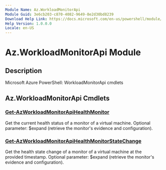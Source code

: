 ```yaml
---
Module Name: Az.WorkloadMonitorApi
Module Guid: 3e6cb203-c870-4082-9649-8e2d30bd8239
Download Help Link: https://docs.microsoft.com/en-us/powershell/module/az.workloadmonitorapi
Help Version: 1.0.0.0
Locale: en-US
---
```


# Az.WorkloadMonitorApi Module
## Description
Microsoft Azure PowerShell: WorkloadMonitorApi cmdlets

## Az.WorkloadMonitorApi Cmdlets
### [Get-AzWorkloadMonitorApiHealthMonitor](Get-AzWorkloadMonitorApiHealthMonitor.md)
Get the current health status of a monitor of a virtual machine.
Optional parameter: $expand (retrieve the monitor's evidence and configuration).

### [Get-AzWorkloadMonitorApiHealthMonitorStateChange](Get-AzWorkloadMonitorApiHealthMonitorStateChange.md)
Get the health state change of a monitor of a virtual machine at the provided timestamp.
Optional parameter: $expand (retrieve the monitor's evidence and configuration).

